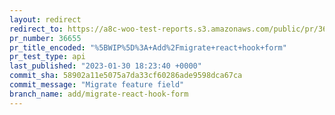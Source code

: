 ```yaml
---
layout: redirect
redirect_to: https://a8c-woo-test-reports.s3.amazonaws.com/public/pr/36655/api/index.html
pr_number: 36655
pr_title_encoded: "%5BWIP%5D%3A+Add%2Fmigrate+react+hook+form"
pr_test_type: api
last_published: "2023-01-30 18:23:40 +0000"
commit_sha: 58902a11e5075a7da33cf60286ade9598dca67ca
commit_message: "Migrate feature field"
branch_name: add/migrate-react-hook-form
---
```

